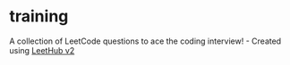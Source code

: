 # training
A collection of LeetCode questions to ace the coding interview! - Created using [LeetHub v2](https://github.com/arunbhardwaj/LeetHub-2.0)
